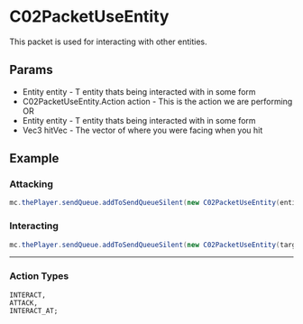 # C02PacketUseEntity
This packet is used for interacting with other entities.

## Params
- Entity entity - T entity thats being interacted with in some form
- C02PacketUseEntity.Action action - This is the action we are performing
OR
- Entity entity - T entity thats being interacted with in some form
- Vec3 hitVec - The vector of where you were facing when you hit

## Example
### Attacking
```java
mc.thePlayer.sendQueue.addToSendQueueSilent(new C02PacketUseEntity(entity, C02PacketUseEntity.Action.ATTACK));
```
### Interacting
```java
mc.thePlayer.sendQueue.addToSendQueueSilent(new C02PacketUseEntity(target, C02PacketUseEntity.Action.INTERACT));
```
---
### Action Types
```
INTERACT,
ATTACK,
INTERACT_AT;
```
